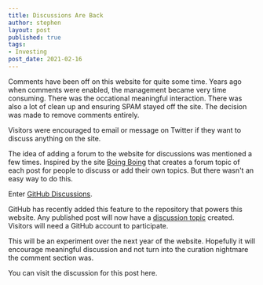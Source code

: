 ```yaml
---
title: Discussions Are Back
author: stephen
layout: post
published: true
tags:
- Investing
post_date: 2021-02-16
---
```

Comments have been off on this website for quite some time. Years ago when comments were enabled, the management became very time consuming. There was the occational meaningful interaction. There was also a lot of clean up and ensuring SPAM stayed off the site. The decision was made to remove comments entirely. 

Visitors were encouraged to email or message on Twitter if they want to discuss anything on the site. 

The idea of adding a forum to the website for discussions was mentioned a few times. Inspired by the site [Boing Boing](https://bbs.boingboing.net/) that creates a forum topic of each post for people to discuss or add their own topics. But there wasn't an easy way to do this. 

Enter [GitHub Discussions](https://github.blog/2020-05-06-new-from-satellite-2020-github-codespaces-github-discussions-securing-code-in-private-repositories-and-more/#discussions).

GitHub has recently added this feature to the repository that powers this website. Any published post will now have a [discussion topic](https://github.com/swoicik/swoicik.github.io/discussions) created. Visitors will need a GitHub account to participate. 

This will be an experiment over the next year of the website. Hopefully it will encourage meaningful discussion and not turn into the curation nightmare the comment section was. 

You can visit the discussion for this post here. 
